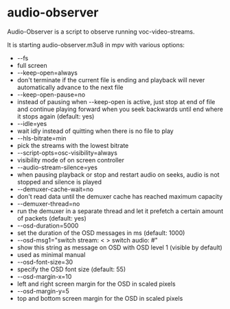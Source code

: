 # audio-observer

Audio-Observer is a script to observe running voc-video-streams.


It is starting audio-observer.m3u8 in mpv with various options:
* --fs
 * full screen
* --keep-open=always
 * don't terminate if the current file is ending and playback will never automatically advance to the next file
* --keep-open-pause=no
 * instead of pausing when --keep-open is active, just stop at end of file and continue playing forward when you seek backwards until end where it stops again (default: yes)
* --idle=yes
 * wait idly instead of quitting when there is no file to play
* --hls-bitrate=min
 * pick the streams with the lowest bitrate
* --script-opts=osc-visibility=always
 * visibility mode of on screen controller
* --audio-stream-silence=yes
 * when pausing playback or stop and restart audio on seeks, audio is not stopped and silence is played
* --demuxer-cache-wait=no
 * don't read data until the demuxer cache has reached maximum capacity
* --demuxer-thread=no
 * run the demuxer in a separate thread and let it prefetch a certain amount of packets (default: yes)
* --osd-duration=5000
 * set the duration of the OSD messages in ms (default: 1000)
* --osd-msg1="switch stream: < >    switch audio: #"
 * show this string as message on OSD with OSD level 1 (visible by default)
 * used as minimal manual
* --osd-font-size=30
 * specify the OSD font size (default: 55)
* --osd-margin-x=10
 * left and right screen margin for the OSD in scaled pixels
* --osd-margin-y=5
 * top and bottom screen margin for the OSD in scaled pixels
